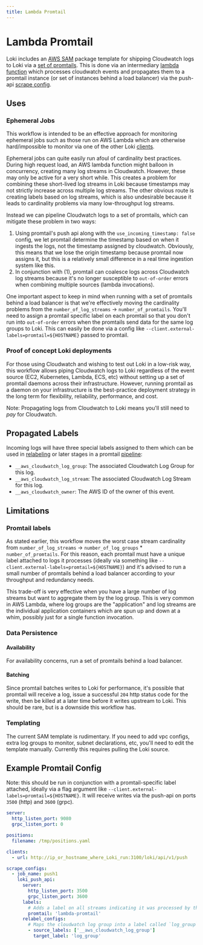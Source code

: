 ```yaml
---
title: Lambda Promtail
---
```

# Lambda Promtail

Loki includes an [AWS SAM](https://aws.amazon.com/serverless/sam/) package template for shipping Cloudwatch logs to Loki via a [set of promtails](https://github.com/grafana/loki/tree/master/tools/lambda-promtail). This is done via an intermediary [lambda function](https://aws.amazon.com/lambda/) which processes cloudwatch events and propagates them to a promtail instance (or set of instances behind a load balancer) via the push-api [scrape config](../promtail/configuration#loki_push_api_config).

## Uses

### Ephemeral Jobs

This workflow is intended to be an effective approach for monitoring ephemeral jobs such as those run on AWS Lambda which are otherwise hard/impossible to monitor via one of the other Loki [clients](../).

Ephemeral jobs can quite easily run afoul of cardinality best practices. During high request load, an AWS lambda function might balloon in concurrency, creating many log streams in Cloudwatch. However, these may only be active for a very short while. This creates a problem for combining these short-lived log streams in Loki because timestamps may not strictly increase across multiple log streams. The other obvious route is creating labels based on log streams, which is also undesirable because it leads to cardinality problems via many low-throughput log streams.

Instead we can pipeline Cloudwatch logs to a set of promtails, which can mitigate these problem in two ways:

1) Using promtail's push api along with the `use_incoming_timestamp: false` config, we let promtail determine the timestamp based on when it ingests the logs, not the timestamp assigned by cloudwatch. Obviously, this means that we lose the origin timestamp because promtail now assigns it, but this is a relatively small difference in a real time ingestion system like this.
2) In conjunction with (1), promtail can coalesce logs across  Cloudwatch log streams because it's no longer susceptible to `out-of-order` errors when combining multiple sources (lambda invocations).

One important aspect to keep in mind when running with a set of promtails behind a load balancer is that we're effectively moving the cardinality problems from the `number_of_log_streams` -> `number_of_promtails`. You'll need to assign a promtail specific label on each promtail so that you don't run into `out-of-order` errors when the promtails send data for the same log groups to Loki. This can easily be done via a config like `--client.external-labels=promtail=${HOSTNAME}` passed to promtail.

### Proof of concept Loki deployments

For those using Cloudwatch and wishing to test out Loki in a low-risk way, this workflow allows piping Cloudwatch logs to Loki regardless of the event source (EC2, Kubernetes, Lambda, ECS, etc) without setting up a set of promtail daemons across their infrastructure. However, running promtail as a daemon on your infrastructure is the best-practice deployment strategy in the long term for flexibility, reliability, performance, and cost.

Note: Propagating logs from Cloudwatch to Loki means you'll still need to _pay_ for Cloudwatch.

## Propagated Labels

Incoming logs will have three special labels assigned to them which can be used in [relabeling](../promtail/configuration/#relabel_config) or later stages in a promtail [pipeline](../promtail/pipelines/):

- `__aws_cloudwatch_log_group`: The associated Cloudwatch Log Group for this log.
- `__aws_cloudwatch_log_stream`: The associated Cloudwatch Log Stream for this log.
- `__aws_cloudwatch_owner`: The AWS ID of the owner of this event.

## Limitations

### Promtail labels

As stated earlier, this workflow moves the worst case stream cardinality from `number_of_log_streams` -> `number_of_log_groups` * `number_of_promtails`. For this reason, each promtail must have a unique label attached to logs it processes (ideally via something like `--client.external-labels=promtail=${HOSTNAME}`) and it's advised to run a small number of promtails behind a load balancer according to your throughput and redundancy needs. 

This trade-off is very effective when you have a large number of log streams but want to aggregate them by the log group. This is very common in AWS Lambda, where log groups are the "application" and log streams are the individual application containers which are spun up and down at a whim, possibly just for a single function invocation.

### Data Persistence

#### Availability

For availability concerns, run a set of promtails behind a load balancer.

#### Batching

Since promtail batches writes to Loki for performance, it's possible that promtail will receive a log, issue a successful `204` http status code for the write, then be killed at a later time before it writes upstream to Loki. This should be rare, but is a downside this workflow has.

### Templating

The current SAM template is rudimentary. If you need to add vpc configs, extra log groups to monitor, subnet declarations, etc, you'll need to edit the template manually. Currently this requires pulling the Loki source.

## Example Promtail Config

Note: this should be run in conjunction with a promtail-specific label attached, ideally via a flag argument like `--client.external-labels=promtail=${HOSTNAME}`. It will receive writes via the push-api on ports `3500` (http) and `3600` (grpc).

```yaml
server:
  http_listen_port: 9080
  grpc_listen_port: 0

positions:
  filename: /tmp/positions.yaml

clients:
  - url: http://ip_or_hostname_where_Loki_run:3100/loki/api/v1/push

scrape_configs:
  - job_name: push1
    loki_push_api:
      server:
        http_listen_port: 3500
        grpc_listen_port: 3600
      labels:
        # Adds a label on all streams indicating it was processed by the lambda-promtail workflow.
        promtail: 'lambda-promtail'
      relabel_configs:
        # Maps the cloudwatch log group into a label called `log_group` for use in Loki.
        - source_labels: ['__aws_cloudwatch_log_group']
          target_label: 'log_group'
```
